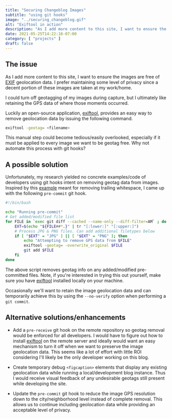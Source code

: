 ```yaml
---
title: "Securing Changeblog Images"
subtitle: "using git hooks"
image: "../securing_changeblog.gif"
alt: "Exiftool in action"
description: "As I add more content to this site, I want to ensure the images are free of EXIF geolocation data. Why not automate this process with git hooks?"
date: 2021-05-25T14:22:18-07:00
category: [ "projects" ]
draft: false
---
```

## The issue

As I add more content to this site, I want to ensure the images are free of [EXIF][exif.link] geolocation data. I prefer maintaining some level of privacy since a decent portion of these images are taken at my work/home.

I could turn off geotagging of my images during capture, but I ultimately like retaining the GPS data of where those moments occurred.

Luckily an open-source application, [exiftool][exiftool.link],  provides an easy way to remove geolocation data by issuing the following command.
```bash
exiftool -geotag= <filename>
```
This manual step could become tedious/easily overlooked, especially if it must be applied to every image we want to be geotag free. Why not automate this process with git hooks?

## A possible solution
Unfortunately, my research yielded no concrete examples/code of developers using git hooks intent on removing geotag data from images.  Inspired by this [example](example.link) meant for removing trailing whitespace, I came up with the following `pre-commit` git hook.

```bash
#!/bin/bash

echo "Running pre-commit"
# Get added/modified file list
for FILE in `exec git diff --cached --name-only --diff-filter=AM` ; do
    EXT=$(echo "${FILE##*.}" | tr "[:lower:]" "[:upper:]")
    # Process JPG & PNG files. Can add additional filetypes below
    if [ "$EXT" = "JPG" ] || [ "$EXT" = "PNG" ]; then
        echo "Attempting to remove GPS data from $FILE"
        exiftool -geotag= -overwrite_original $FILE
        git add $FILE
    fi
done
```
The above script removes geotag info on any added/modified pre-committed files.  Note, if you're interested in trying this out yourself, make sure you have [exiftool][exiftool.link] installed locally on your machine.

Occasionally we'll want to retain the image geolocation data and can temporarily achieve this by using the `--no-verify` option when performing a `git commit`.

## Alternative solutions/enhancements

* Add a `pre-receive` git hook on the remote repository so geotag removal would be enforced for all developers.  I would have to figure out how to install [exiftool][exiftool.link] on the remote server and ideally would want an easy mechanism to turn it off when we want to preserve the image geolocation data. This seems like a lot of effort with little ROI considering I'll likely be the only developer working on this blog.

* Create temporary debug `<figcaption>` elements that display any existing geolocation data while running a local/development blog instance. Thus I would receive visual feedback of any undesirable geotags still present while developing the site.

* Update the `pre-commit` git hook to reduce the image GPS resolution down to the city/neighborhood level instead of complete removal.  This allows us to continue including geolocation data while providing an acceptable level of privacy.

[exif.link]: https://en.wikipedia.org/wiki/Exif
[exiftool.link]: https://exiftool.org/
[example.link]: https://snipplr.com/view/28523/git-precommit-hook-to-fix-trailing-whitespace
